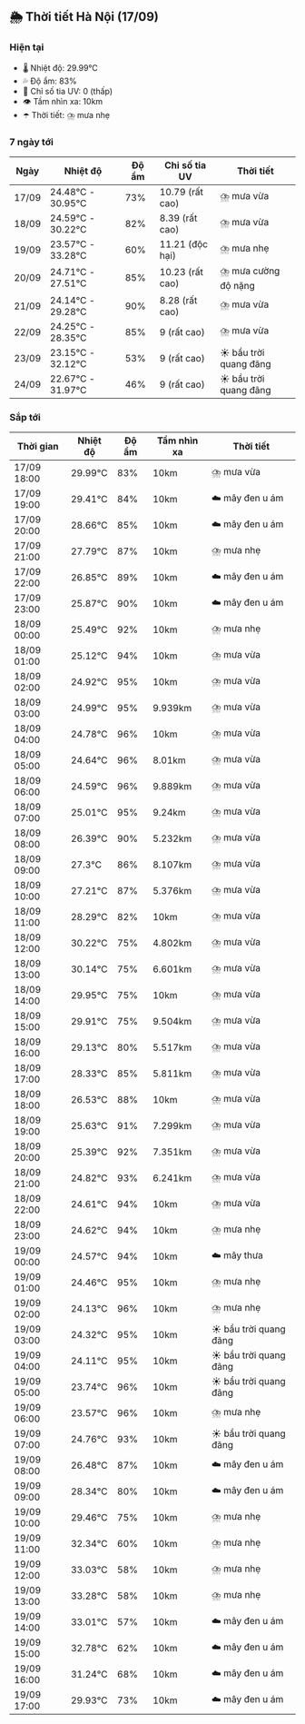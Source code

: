 ## 🌦️ Thời tiết Hà Nội (17/09)

### Hiện tại

- 🌡️ Nhiệt độ: 29.99℃
- 💦 Độ ẩm: 83%
- 🌟 Chỉ số tia UV: 0 (thấp)
- 👁️ Tầm nhìn xa: 10km
- ☂️ Thời tiết: ⛈️ mưa nhẹ

### 7 ngày tới

| Ngày | Nhiệt độ | Độ ẩm | Chỉ số tia UV | Thời tiết |
| --- | --- | --- | --- | --- |
| 17/09 | 24.48℃ - 30.95℃ | 73% | 10.79 (rất cao) | ⛈️ mưa vừa |
| 18/09 | 24.59℃ - 30.22℃ | 82% | 8.39 (rất cao) | ⛈️ mưa vừa |
| 19/09 | 23.57℃ - 33.28℃ | 60% | 11.21 (độc hại) | ⛈️ mưa nhẹ |
| 20/09 | 24.71℃ - 27.51℃ | 85% | 10.23 (rất cao) | ⛈️ mưa cường độ nặng |
| 21/09 | 24.14℃ - 29.28℃ | 90% | 8.28 (rất cao) | ⛈️ mưa vừa |
| 22/09 | 24.25℃ - 28.35℃ | 85% | 9 (rất cao) | ⛈️ mưa vừa |
| 23/09 | 23.15℃ - 32.12℃ | 53% | 9 (rất cao) | ☀️ bầu trời quang đãng |
| 24/09 | 22.67℃ - 31.97℃ | 46% | 9 (rất cao) | ☀️ bầu trời quang đãng |

### Sắp tới

| Thời gian | Nhiệt độ | Độ ẩm | Tầm nhìn xa | Thời tiết |
| --- | --- | --- | --- | --- |
| 17/09 18:00 | 29.99℃ | 83% | 10km | ⛈️ mưa vừa |
| 17/09 19:00 | 29.41℃ | 84% | 10km | ☁️ mây đen u ám |
| 17/09 20:00 | 28.66℃ | 85% | 10km | ☁️ mây đen u ám |
| 17/09 21:00 | 27.79℃ | 87% | 10km | ⛈️ mưa nhẹ |
| 17/09 22:00 | 26.85℃ | 89% | 10km | ☁️ mây đen u ám |
| 17/09 23:00 | 25.87℃ | 90% | 10km | ☁️ mây đen u ám |
| 18/09 00:00 | 25.49℃ | 92% | 10km | ⛈️ mưa nhẹ |
| 18/09 01:00 | 25.12℃ | 94% | 10km | ⛈️ mưa vừa |
| 18/09 02:00 | 24.92℃ | 95% | 10km | ⛈️ mưa vừa |
| 18/09 03:00 | 24.99℃ | 95% | 9.939km | ⛈️ mưa vừa |
| 18/09 04:00 | 24.78℃ | 96% | 10km | ⛈️ mưa vừa |
| 18/09 05:00 | 24.64℃ | 96% | 8.01km | ⛈️ mưa vừa |
| 18/09 06:00 | 24.59℃ | 96% | 9.889km | ⛈️ mưa vừa |
| 18/09 07:00 | 25.01℃ | 95% | 9.24km | ⛈️ mưa vừa |
| 18/09 08:00 | 26.39℃ | 90% | 5.232km | ⛈️ mưa vừa |
| 18/09 09:00 | 27.3℃ | 86% | 8.107km | ⛈️ mưa vừa |
| 18/09 10:00 | 27.21℃ | 87% | 5.376km | ⛈️ mưa vừa |
| 18/09 11:00 | 28.29℃ | 82% | 10km | ⛈️ mưa vừa |
| 18/09 12:00 | 30.22℃ | 75% | 4.802km | ⛈️ mưa vừa |
| 18/09 13:00 | 30.14℃ | 75% | 6.601km | ⛈️ mưa vừa |
| 18/09 14:00 | 29.95℃ | 75% | 10km | ⛈️ mưa vừa |
| 18/09 15:00 | 29.91℃ | 75% | 9.504km | ⛈️ mưa vừa |
| 18/09 16:00 | 29.13℃ | 80% | 5.517km | ⛈️ mưa vừa |
| 18/09 17:00 | 28.33℃ | 85% | 5.811km | ⛈️ mưa vừa |
| 18/09 18:00 | 26.53℃ | 88% | 10km | ⛈️ mưa vừa |
| 18/09 19:00 | 25.63℃ | 91% | 7.299km | ⛈️ mưa vừa |
| 18/09 20:00 | 25.39℃ | 92% | 7.351km | ⛈️ mưa vừa |
| 18/09 21:00 | 24.82℃ | 93% | 6.241km | ⛈️ mưa vừa |
| 18/09 22:00 | 24.61℃ | 94% | 10km | ⛈️ mưa vừa |
| 18/09 23:00 | 24.62℃ | 94% | 10km | ⛈️ mưa nhẹ |
| 19/09 00:00 | 24.57℃ | 94% | 10km | ☁️ mây thưa |
| 19/09 01:00 | 24.46℃ | 95% | 10km | ⛈️ mưa nhẹ |
| 19/09 02:00 | 24.13℃ | 96% | 10km | ⛈️ mưa nhẹ |
| 19/09 03:00 | 24.32℃ | 95% | 10km | ☀️ bầu trời quang đãng |
| 19/09 04:00 | 24.11℃ | 95% | 10km | ☀️ bầu trời quang đãng |
| 19/09 05:00 | 23.74℃ | 96% | 10km | ☀️ bầu trời quang đãng |
| 19/09 06:00 | 23.57℃ | 96% | 10km | ⛈️ mưa nhẹ |
| 19/09 07:00 | 24.76℃ | 93% | 10km | ☀️ bầu trời quang đãng |
| 19/09 08:00 | 26.48℃ | 87% | 10km | ☁️ mây đen u ám |
| 19/09 09:00 | 28.34℃ | 80% | 10km | ☁️ mây đen u ám |
| 19/09 10:00 | 29.46℃ | 75% | 10km | ⛈️ mưa nhẹ |
| 19/09 11:00 | 32.34℃ | 60% | 10km | ⛈️ mưa nhẹ |
| 19/09 12:00 | 33.03℃ | 58% | 10km | ⛈️ mưa nhẹ |
| 19/09 13:00 | 33.28℃ | 58% | 10km | ⛈️ mưa nhẹ |
| 19/09 14:00 | 33.01℃ | 57% | 10km | ☁️ mây đen u ám |
| 19/09 15:00 | 32.78℃ | 62% | 10km | ☁️ mây đen u ám |
| 19/09 16:00 | 31.24℃ | 68% | 10km | ☁️ mây đen u ám |
| 19/09 17:00 | 29.93℃ | 73% | 10km | ☁️ mây đen u ám |
